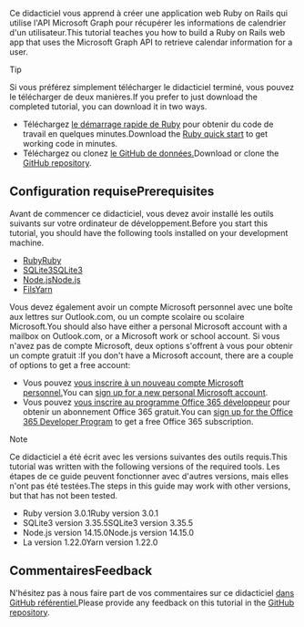 <!-- markdownlint-disable MD002 MD041 -->

<span data-ttu-id="452f8-101">Ce didacticiel vous apprend à créer une application web Ruby on Rails qui utilise l'API Microsoft Graph pour récupérer les informations de calendrier d'un utilisateur.</span><span class="sxs-lookup"><span data-stu-id="452f8-101">This tutorial teaches you how to build a Ruby on Rails web app that uses the Microsoft Graph API to retrieve calendar information for a user.</span></span>

> [!TIP]
> <span data-ttu-id="452f8-102">Si vous préférez simplement télécharger le didacticiel terminé, vous pouvez le télécharger de deux manières.</span><span class="sxs-lookup"><span data-stu-id="452f8-102">If you prefer to just download the completed tutorial, you can download it in two ways.</span></span>
>
> - <span data-ttu-id="452f8-103">Téléchargez [le démarrage rapide de Ruby](https://developer.microsoft.com/graph/quick-start?platform=option-ruby) pour obtenir du code de travail en quelques minutes.</span><span class="sxs-lookup"><span data-stu-id="452f8-103">Download the [Ruby quick start](https://developer.microsoft.com/graph/quick-start?platform=option-ruby) to get working code in minutes.</span></span>
> - <span data-ttu-id="452f8-104">Téléchargez ou clonez [le GitHub de données.](https://github.com/microsoftgraph/msgraph-training-rubyrailsapp)</span><span class="sxs-lookup"><span data-stu-id="452f8-104">Download or clone the [GitHub repository](https://github.com/microsoftgraph/msgraph-training-rubyrailsapp).</span></span>

## <a name="prerequisites"></a><span data-ttu-id="452f8-105">Configuration requise</span><span class="sxs-lookup"><span data-stu-id="452f8-105">Prerequisites</span></span>

<span data-ttu-id="452f8-106">Avant de commencer ce didacticiel, vous devez avoir installé les outils suivants sur votre ordinateur de développement.</span><span class="sxs-lookup"><span data-stu-id="452f8-106">Before you start this tutorial, you should have the following tools installed on your development machine.</span></span>

- [<span data-ttu-id="452f8-107">Ruby</span><span class="sxs-lookup"><span data-stu-id="452f8-107">Ruby</span></span>](https://www.ruby-lang.org/en/downloads/)
- [<span data-ttu-id="452f8-108">SQLite3</span><span class="sxs-lookup"><span data-stu-id="452f8-108">SQLite3</span></span>](https://sqlite.org/index.html)
- [<span data-ttu-id="452f8-109">Node.js</span><span class="sxs-lookup"><span data-stu-id="452f8-109">Node.js</span></span>](https://nodejs.org/en/)
- [<span data-ttu-id="452f8-110">Fils</span><span class="sxs-lookup"><span data-stu-id="452f8-110">Yarn</span></span>](https://yarnpkg.com/)

<span data-ttu-id="452f8-111">Vous devez également avoir un compte Microsoft personnel avec une boîte aux lettres sur Outlook.com, ou un compte scolaire ou scolaire Microsoft.</span><span class="sxs-lookup"><span data-stu-id="452f8-111">You should also have either a personal Microsoft account with a mailbox on Outlook.com, or a Microsoft work or school account.</span></span> <span data-ttu-id="452f8-112">Si vous n'avez pas de compte Microsoft, deux options s'offrent à vous pour obtenir un compte gratuit :</span><span class="sxs-lookup"><span data-stu-id="452f8-112">If you don't have a Microsoft account, there are a couple of options to get a free account:</span></span>

- <span data-ttu-id="452f8-113">Vous pouvez [vous inscrire à un nouveau compte Microsoft personnel.](https://signup.live.com/signup?wa=wsignin1.0&rpsnv=12&ct=1454618383&rver=6.4.6456.0&wp=MBI_SSL_SHARED&wreply=https://mail.live.com/default.aspx&id=64855&cbcxt=mai&bk=1454618383&uiflavor=web&uaid=b213a65b4fdc484382b6622b3ecaa547&mkt=E-US&lc=1033&lic=1)</span><span class="sxs-lookup"><span data-stu-id="452f8-113">You can [sign up for a new personal Microsoft account](https://signup.live.com/signup?wa=wsignin1.0&rpsnv=12&ct=1454618383&rver=6.4.6456.0&wp=MBI_SSL_SHARED&wreply=https://mail.live.com/default.aspx&id=64855&cbcxt=mai&bk=1454618383&uiflavor=web&uaid=b213a65b4fdc484382b6622b3ecaa547&mkt=E-US&lc=1033&lic=1).</span></span>
- <span data-ttu-id="452f8-114">Vous pouvez [vous inscrire au programme Office 365 développeur](https://developer.microsoft.com/office/dev-program) pour obtenir un abonnement Office 365 gratuit.</span><span class="sxs-lookup"><span data-stu-id="452f8-114">You can [sign up for the Office 365 Developer Program](https://developer.microsoft.com/office/dev-program) to get a free Office 365 subscription.</span></span>

> [!NOTE]
> <span data-ttu-id="452f8-115">Ce didacticiel a été écrit avec les versions suivantes des outils requis.</span><span class="sxs-lookup"><span data-stu-id="452f8-115">This tutorial was written with the following versions of the required tools.</span></span> <span data-ttu-id="452f8-116">Les étapes de ce guide peuvent fonctionner avec d'autres versions, mais elles n'ont pas été testées.</span><span class="sxs-lookup"><span data-stu-id="452f8-116">The steps in this guide may work with other versions, but that has not been tested.</span></span>
>
> - <span data-ttu-id="452f8-117">Ruby version 3.0.1</span><span class="sxs-lookup"><span data-stu-id="452f8-117">Ruby version 3.0.1</span></span>
> - <span data-ttu-id="452f8-118">SQLite3 version 3.35.5</span><span class="sxs-lookup"><span data-stu-id="452f8-118">SQLite3 version 3.35.5</span></span>
> - <span data-ttu-id="452f8-119">Node.js version 14.15.0</span><span class="sxs-lookup"><span data-stu-id="452f8-119">Node.js version 14.15.0</span></span>
> - <span data-ttu-id="452f8-120">La version 1.22.0</span><span class="sxs-lookup"><span data-stu-id="452f8-120">Yarn version 1.22.0</span></span>

## <a name="feedback"></a><span data-ttu-id="452f8-121">Commentaires</span><span class="sxs-lookup"><span data-stu-id="452f8-121">Feedback</span></span>

<span data-ttu-id="452f8-122">N'hésitez pas à nous faire part de vos commentaires sur ce didacticiel [dans GitHub référentiel.](https://github.com/microsoftgraph/msgraph-training-rubyrailsapp)</span><span class="sxs-lookup"><span data-stu-id="452f8-122">Please provide any feedback on this tutorial in the [GitHub repository](https://github.com/microsoftgraph/msgraph-training-rubyrailsapp).</span></span>
